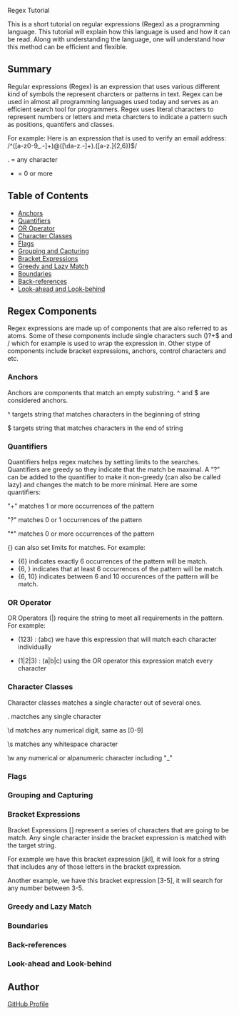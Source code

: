 Regex Tutorial

This is a short tutorial on regular expressions (Regex) as a programming language. This tutorial will explain how this language is used and how it can be read. Along with understanding the language, one will understand how this method can be efficient and flexible. 

## Summary

Regular expressions (Regex) is an expression that uses various different kind of symbols the represent charcters or patterns in text. Regex can be used in almost all  programming languages used today and serves as an efficient search tool for programmers. Regex uses literal characters to represent numbers or letters and meta charcters to indicate a pattern such as positions, quantifers and classes.

For example: 
Here is an expression that is used to verify an email address:
/^([a-z0-9_\.-]+)@([\da-z\.-]+)\.([a-z\.]{2,6})$/

. = any character
* = 0 or more

## Table of Contents

- [Anchors](#anchors)
- [Quantifiers](#quantifiers)
- [OR Operator](#or-operator)
- [Character Classes](#character-classes)
- [Flags](#flags)
- [Grouping and Capturing](#grouping-and-capturing)
- [Bracket Expressions](#bracket-expressions)
- [Greedy and Lazy Match](#greedy-and-lazy-match)
- [Boundaries](#boundaries)
- [Back-references](#back-references)
- [Look-ahead and Look-behind](#look-ahead-and-look-behind)

## Regex Components
Regex expressions are made up of components that are also referred to as atoms. Some of these components include single characters such ()?+$ and / which for example is used to wrap the expression in. Other stype of components include bracket expressions, anchors, control characters and etc. 
### Anchors
Anchors are components that match an empty substring.
^ and $ are considered anchors.

^ targets string that matches characters in the beginning of string

$ targets string that matches characters in the end of string

### Quantifiers
Quantifiers helps regex matches by setting limits to the searches. Quantifiers are greedy so they indicate that the match be maximal. A "?" can be added to the quantifier to make it non-greedy (can also be called lazy) and changes the match to be more minimal. 
Here are some quantifiers: 

"+" matches 1 or more occurrences of the pattern

"?" matches 0 or 1 occurrences of the pattern 

"*" matches 0 or more occurrences of the pattern

{} can also set limits for matches. For example:
* {6} indicates exactly 6 occurrences of the pattern will be match. 
* {6, } indicates that at least 6 occurrences of the pattern will be match.
* {6, 10} indicates between 6 and 10 occurences of the pattern will be match. 

### OR Operator
OR Operators (|) require the string to meet all requirements in the pattern. For example: 

* (123) : (abc) we have this expression that will match each character individually 

* (1|2|3) : (a|b|c) using the OR operator this expression match every character 

### Character Classes
Character classes matches a single character out of several ones. 

. mactches any single character 

\d matches any numerical digit, same as [0-9]

\s matches any whitespace character 

\w any numerical or alpanumeric character including "_"

### Flags

### Grouping and Capturing

### Bracket Expressions

Bracket Expressions [] represent a series of characters that are going to be match. Any single character inside the bracket expression is matched with the target string.

For example we have this bracket expression [jkl], it will look for a string that includes any of those letters in the bracket expression. 

Another example, we have this bracket expression [3-5], it will search for any number between 3-5. 

### Greedy and Lazy Match

### Boundaries

### Back-references

### Look-ahead and Look-behind

## Author

[GitHub Profile](https://github.com/Celeste3140)
